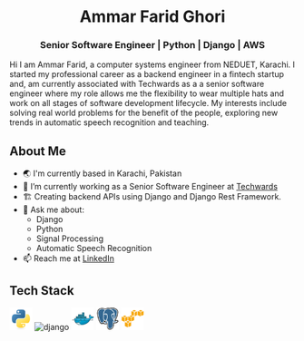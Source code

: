 <!-- INTRODUCTION -->
<h1 align="center"> Ammar Farid Ghori </h1>
<h3 align="center">Senior Software Engineer | Python | Django | AWS </h3>

<p>
Hi I am Ammar Farid, a computer systems engineer from NEDUET, Karachi. I started my professional career as a backend engineer in a fintech startup and, am currently associated with Techwards as a a senior software engineer where my role allows me the flexibility to wear multiple hats and work on all stages of software development lifecycle. My interests include solving real world problems for the benefit of the people, exploring new trends in automatic speech recognition and teaching.
</p>

<!-- ABOUT ME -->
## About Me
- 🌏 I'm currently based in Karachi, Pakistan
- 🔭 I’m currently working as a Senior Software Engineer at <a href="https://techwards.co" target="blank">Techwards</a>
- 🏗️ Creating backend APIs using Django and Django Rest Framework.
- 💬 Ask me about:
	- Django
	- Python
	- Signal Processing
	- Automatic Speech Recognition
- 📫 Reach me at [LinkedIn](<https://www.linkedin.com/in/ammar-farid-206356154/?_l=en_US>)

<!-- EXPERTISE -->
## Tech Stack
<div> 
	<img src="https://raw.githubusercontent.com/devicons/devicon/master/icons/python/python-original.svg" alt="python" width="40" height="40"/>
	<img src="https://cdn.jsdelivr.net/gh/devicons/devicon/icons/django/django-plain.svg" alt="django" width="40" height="40"/>
	<img src="https://raw.githubusercontent.com/devicons/devicon/master/icons/docker/docker-original.svg" alt="docker" width="40" height="40"/>
	<img src="https://raw.githubusercontent.com/devicons/devicon/master/icons/postgresql/postgresql-original.svg" alt="postgresql" width="40" height="40"/>
	<img src="https://raw.githubusercontent.com/devicons/devicon/master/icons/amazonwebservices/amazonwebservices-original.svg" alt="aws" width="40" height="40"/>    
</div>

